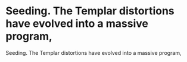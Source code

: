 # Seeding. The Templar distortions have evolved into a massive program,

Seeding. The Templar distortions have evolved into a massive program,